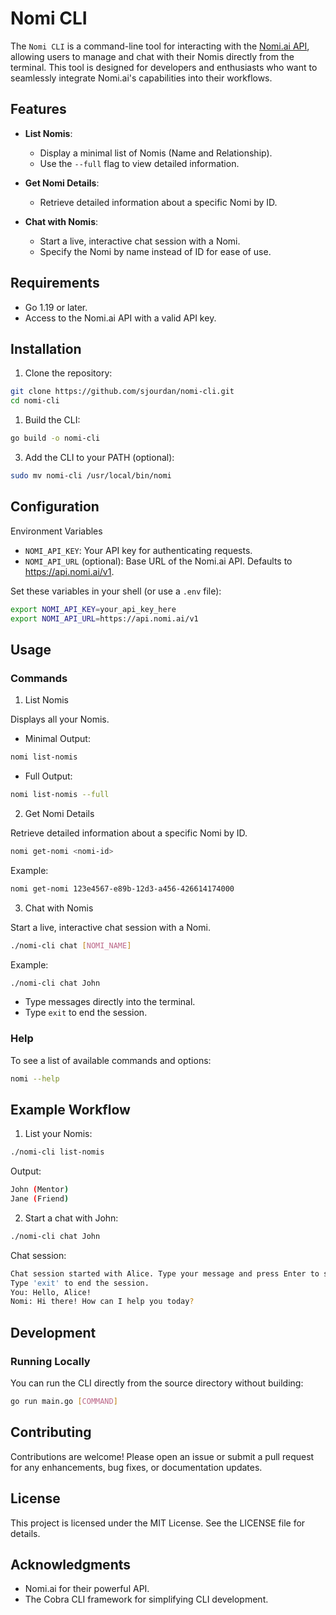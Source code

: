 # Nomi CLI

The `Nomi CLI` is a command-line tool for interacting with the [Nomi.ai API](https://api.nomi.ai/), allowing users to manage and chat with their Nomis directly from the terminal. This tool is designed for developers and enthusiasts who want to seamlessly integrate Nomi.ai's capabilities into their workflows.

## Features

- **List Nomis**:

  - Display a minimal list of Nomis (Name and Relationship).
  - Use the `--full` flag to view detailed information.

- **Get Nomi Details**:

  - Retrieve detailed information about a specific Nomi by ID.

- **Chat with Nomis**:
  - Start a live, interactive chat session with a Nomi.
  - Specify the Nomi by name instead of ID for ease of use.

## Requirements

- Go 1.19 or later.
- Access to the Nomi.ai API with a valid API key.

## Installation

1. Clone the repository:

```bash
git clone https://github.com/sjourdan/nomi-cli.git
cd nomi-cli
```

1. Build the CLI:

```bash
go build -o nomi-cli
```

3. Add the CLI to your PATH (optional):

```bash
sudo mv nomi-cli /usr/local/bin/nomi
```

## Configuration

Environment Variables

- `NOMI_API_KEY`: Your API key for authenticating requests.
- `NOMI_API_URL` (optional): Base URL of the Nomi.ai API. Defaults to https://api.nomi.ai/v1.

Set these variables in your shell (or use a `.env` file):

```bash
export NOMI_API_KEY=your_api_key_here
export NOMI_API_URL=https://api.nomi.ai/v1
```

## Usage

### Commands

1. List Nomis

Displays all your Nomis.

- Minimal Output:

```bash
nomi list-nomis
```

- Full Output:

```bash
nomi list-nomis --full
```

2. Get Nomi Details

Retrieve detailed information about a specific Nomi by ID.

```bash
nomi get-nomi <nomi-id>
```

Example:

```bash
nomi get-nomi 123e4567-e89b-12d3-a456-426614174000
```

3. Chat with Nomis

Start a live, interactive chat session with a Nomi.

```bash
./nomi-cli chat [NOMI_NAME]
```

Example:

```bash
./nomi-cli chat John
```

- Type messages directly into the terminal.
- Type `exit` to end the session.

### Help

To see a list of available commands and options:

```bash
nomi --help
```

## Example Workflow

1. List your Nomis:

```bash
./nomi-cli list-nomis
```

Output:

```bash
John (Mentor)
Jane (Friend)
```

2. Start a chat with John:

```bash
./nomi-cli chat John
```

Chat session:

```bash
Chat session started with Alice. Type your message and press Enter to send.
Type 'exit' to end the session.
You: Hello, Alice!
Nomi: Hi there! How can I help you today?
```

## Development

### Running Locally

You can run the CLI directly from the source directory without building:

```bash
go run main.go [COMMAND]
```

## Contributing

Contributions are welcome! Please open an issue or submit a pull request for any enhancements, bug fixes, or documentation updates.

## License

This project is licensed under the MIT License. See the LICENSE file for details.

## Acknowledgments

- Nomi.ai for their powerful API.
- The Cobra CLI framework for simplifying CLI development.
